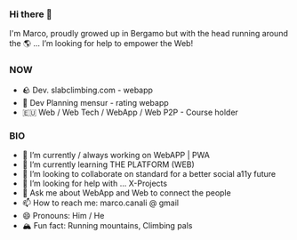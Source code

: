 ### Hi there 👋

<!--
**CICCIOSGAMINO/CICCIOSGAMINO** is a ✨ _special_ ✨ repository because its `README.md` (this file) appears on your GitHub profile.
-->

I'm Marco, proudly growed up in Bergamo but with the head running around the 🌎 ... I’m looking for help to empower the Web!

### NOW

- 🪨 Dev. slabclimbing.com - webapp
- 🔮 Dev Planning mensur - rating webapp
- 🇪🇺 Web / Web Tech / WebApp / Web P2P  - Course holder

### BIO

- 🔭 I’m currently / always working on WebAPP | PWA
- 🌱 I’m currently learning THE PLATFORM (WEB)
- 👯 I’m looking to collaborate on standard for a better social a11y future
- 🤔 I’m looking for help with ... X-Projects
- 💬 Ask me about WebApp and Web to connect the people
- 📫 How to reach me: marco.canali @ gmail
- 😄 Pronouns: Him / He
- 🏔 Fun fact: Running mountains, Climbing pals
